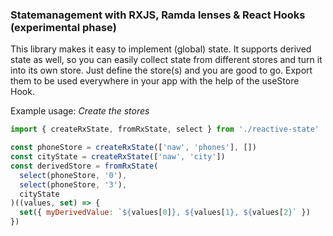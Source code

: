 ### Statemanagement with RXJS, Ramda lenses & React Hooks (experimental phase)

This library makes it easy to implement (global) state.
It supports derived state as well, so you can easily collect state from different stores and turn it into its own store.
Just define the store(s) and you are good to go. 
Export them to be used everywhere in your app with the help of the useStore Hook.

Example usage:
*Create the stores*
```javascript
import { createRxState, fromRxState, select } from './reactive-state'

const phoneStore = createRxState(['naw', 'phones'], [])
const cityState = createRxState(['naw', 'city'])
const derivedStore = fromRxState(
  select(phoneStore, '0'),
  select(phoneStore, '3'),
  cityState
)((values, set) => {
  set({ myDerivedValue: `${values[0]}, ${values[1}, ${values[2}` })
})
```
